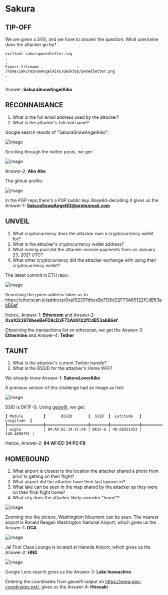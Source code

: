 # Sakura

## TIP-OFF

We are given a SVG, and we have to answer the question: What username does the attacker go by?

```shell
exiftool sakurapwnedletter.svg
.
.
Export-filename                 : /home/SakuraSnowAngelAiko/Desktop/pwnedletter.png
.
.
```

Answer: **SakuraSnowAngelAiko**

## RECONNAISANCE

1. What is the full email address used by the attacker?
2. What is the attacker's full real name?

Google search results of "SakuraSnowAngelAiko":

![image](./images/sakura/1.png)

Scrolling through the twitter posts, we get:

![image](./images/sakura/2.png)

Answer-2: **Ako Abe**

The github profile:

![image](./images/sakura/3.png)

In the PGP repo,there's a PGP public key. Base64-decoding it gives us the Answer-1: **SakuraSnowAngel83@protonmail.com**

## UNVEIL

1. What cryptocurrency does the attacker own a cryptocurrency wallet for?
2. What is the attacker's cryptocurrency wallet address?
3. What mining pool did the attacker receive payments from on January 23, 2021 UTC?
4. What other cryptocurrency did the attacker exchange with using their cryptocurrency wallet?

The latest commit in ETH repo:

![image](./images/sakura/4.png)

Searching the given address takes us to https://etherscan.io/address/0xa102397dbeeBeFD8cD2F73A89122fCdB53abB6ef

Hence, Answer-1: **Ethereum** and Answer-2: **0xa102397dbeeBeFD8cD2F73A89122fCdB53abB6ef**

Observing the transactions list on etherscan, we get the Answer-3: **Ethermine** and Answer-4: **Tether**

## TAUNT

1. What is the attacker's current Twitter handle?
2. What is the BSSID for the attacker's Home WiFi?

We already know Answer-1: **SakuraLoverAiko**

A previous version of this challenge had an image as hint:

![image](./images/sakura/8.png)

SSID is DK1F-G. Using [geowifi](https://github.com/GONZOsint/geowifi), we get:

```text
┃ Module         ┃       BSSID       ┃  SSID  ┃  Latitude   ┃  Longitude  ┃
┡━━━━━━━━━━━━━━━━╇━━━━━━━━━━━━━━━━━━━╇━━━━━━━━╇━━━━━━━━━━━━━╇━━━━━━━━━━━━━┩
│ wigle          │ 84:AF:EC:34:FC:F8 │ DK1F-G │ 40.60551453 │ 140.4606781 │

```

Hence, Answer-2: **84:AF:EC:34:FC:F8**

## HOMEBOUND

1. What airport is closest to the location the attacker shared a photo from prior to getting on their flight?
2. What airport did the attacker have their last layover in?
3. What lake can be seen in the map shared by the attacker as they were on their final flight home?
4. What city does the attacker likely consider "home"?

![image](./images/sakura/5.jpeg)

Zooming into the picture, Washingtom Moument can be seen. The nearest airport is Ronald Reagan Washington National Airport, which gives us the Answer-1: **DCA**

![image](./images/sakura/6.png)

Jal First Class Lounge is located at Haneda Airport, which gives us the Answer-2: **HND**

![image](./images/sakura/7.jpeg)

Google Lens search gives us the Answer-3: **Lake Inawashiro**

Entering the coordinates from geowifi output on https://www.gps-coordinates.net/, gives us the Answer-4: **Hirosaki**
